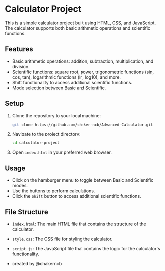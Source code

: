 # Calculator Project

This is a simple calculator project built using HTML, CSS, and JavaScript. The calculator supports both basic arithmetic operations and scientific functions.

## Features

- Basic arithmetic operations: addition, subtraction, multiplication, and division.
- Scientific functions: square root, power, trigonometric functions (sin, cos, tan), logarithmic functions (ln, log10), and more.
- Shift functionality to access additional scientific functions.
- Mode selection between Basic and Scientific.

## Setup

1. Clone the repository to your local machine:
    ```sh
    git clone https://github.com/chaker-ncb/Advanced-Calculator.git
    ```
2. Navigate to the project directory:
    ```sh
    cd calculator-project
    ```
3. Open `index.html` in your preferred web browser.

## Usage

- Click on the hamburger menu to toggle between Basic and Scientific modes.
- Use the buttons to perform calculations.
- Click the `Shift` button to access additional scientific functions.

## File Structure

- `index.html`: The main HTML file that contains the structure of the calculator.
- `style.css`: The CSS file for styling the calculator.
- `script.js`: The JavaScript file that contains the logic for the calculator's functionality.

- created by @chakerncb